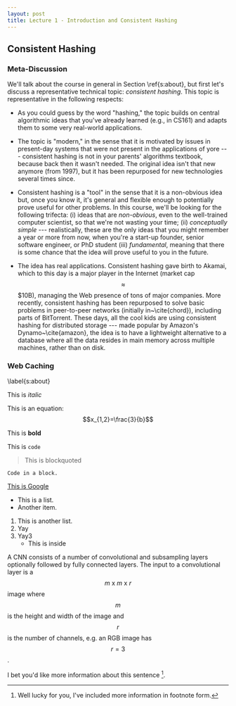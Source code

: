 ```yaml
---
layout: post
title: Lecture 1 - Introduction and Consistent Hashing
---
```


## Consistent Hashing ##

### Meta-Discussion ###

We'll talk about the course in general in Section \ref{s:about}, but
first let's discuss a representative technical topic: *consistent
  hashing*.  This topic is representative in the following respects:

* As you could guess by the word "hashing," the topic builds on
  central algorithmic ideas that you've already learned (e.g., in
  CS161) and
  adapts them to some very real-world applications.

* The topic is "modern," in the sense that it is motivated by
  issues in present-day systems that were not present in the applications
  of yore --- consistent hashing is not in your parents' algorithms
  textbook, because   back then it wasn't needed.  The original idea
  isn't that new anymore (from 1997), but it has been repurposed for
  new technologies several times since.

* Consistent hashing is a "tool" in the sense that it is a
  non-obvious idea but, once you know it, it's general and flexible
  enough to potentially prove useful for other problems.
In this course, we'll be looking for the following trifecta:
(i) ideas that are
  *non-obvious*, even to the well-trained computer scientist, so
  that we're not wasting your time; (ii) *conceptually simple*
  --- realistically, these are the only ideas that you might remember
  a year or more from now, when you're a start-up founder, senior
  software engineer, or PhD student (iii) *fundamental*,
  meaning that there is some chance that the idea will prove useful to you in
  the future.

* The idea has real applications.  Consistent hashing gave
  birth to Akamai, which to this day is a major player in the Internet
  (market cap $$\approx$$ \$10B), managing the Web presence of tons of
  major companies.  More recently, consistent hashing has been
  repurposed to solve basic problems in peer-to-peer networks
  (initially in~\cite{chord}),
  including parts of BitTorrent.  These days, all the cool kids are
  using consistent hashing for distributed storage --- made popular by
  Amazon's Dynamo~\cite{amazon}, the idea is to have a lightweight
  alternative to a database where all the data resides in main memory
  across multiple machines,  rather than on disk.

### Web Caching ###
\label{s:about}

This is *italic*

This is an equation:
$$x_{1,2}=\frac{3}{b}$$

This is **bold**

This is `code`

> This is blockquoted

```
Code in a block.
```

[This is Google](http://www.google.com)

* This is a list.
* Another item.

1. This is another list.
2. Yay
3. Yay3
    * This is inside

A CNN consists of a number of convolutional and subsampling layers optionally followed by fully connected layers.  The input to a convolutional layer is a $$m \text{ x } m \text{ x } r$$ image where $$m$$ is the height and width of the image and $$r$$ is the number of channels, e.g. an RGB image has $$r=3$$.

I bet you'd like more information about this sentence [^1].

[^1]: Well lucky for you, I've included more information in footnote form.
